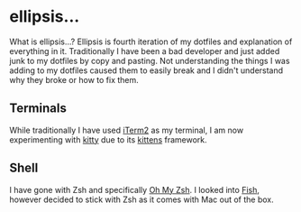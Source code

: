 # ellipsis...

What is ellipsis...? Ellipsis is fourth iteration of my dotfiles and explanation of everything in it. Traditionally I have been a bad developer and just added junk to my dotfiles by copy and pasting. Not understanding the things I was adding to my dotfiles caused them to easily break and I didn't understand why they broke or how to fix them.

## Terminals

While traditionally I have used [iTerm2](https://iterm2.com/) as my terminal, I am now experimenting with [kitty](https://sw.kovidgoyal.net/kitty/#) due to its [kittens](https://sw.kovidgoyal.net/kitty/#kittens) framework.

## Shell

I have gone with Zsh and specifically [Oh My Zsh](https://ohmyz.sh/). I looked into [Fish](https://fishshell.com/), however decided to stick with Zsh as it comes with Mac out of the box.
